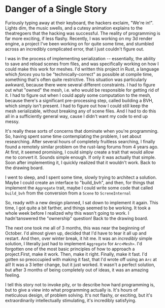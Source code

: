 # Danger of a Single Story

Furiously typing away at their keyboard, the hackers exclaim, "We're in!". Lights dim, the music swells, and a cutesy animation explains to the theatregoers that the hacking was successful. The reality of programming is far more exciting, if less flashy. Recently, I was working on my 3d render engine, a project I've been working on for quite some time, and stumbled across an incredibly complicated error, that I just couldn't figure out. 

I was in the process of implementing serialization -- essentially, the ability to save and reload scenes from files, and was specifically working on how I could make this work for meshes. I'd written this project in Rust, a language which _forces_ you to be "technically-correct" as possible at compile time, something that's often quite restrictive. This situation was particularly awkward, because there were several different constraints. I had to figure out what "owned" the mesh, i.e. who would be responsible for getting rid of it. I had to figure out when I could apply some computation to the mesh, because there's a significant pre-processing step, called building a BVH, which simply isn't present. I had to figure out how I could still keep the mesh serializable, without breaking any of scene files. And I had to do this all in a sufficiently general way, cause I didn't want my code to end up messy.

It's really these sorts of concerns that dominate when you're programming. So, having spent some time contemplating the problem, I set about researching. After several hours of completely fruitless searching, I finally found a remotely similar problem on the rust-lang forums from 4 years ago. At first, it seemed promising, I could simply create a trait that would allow me to convert it. Sounds simple enough. If only it was actually that simple. Soon after implementing it, I quickly realized that it wouldn't work. Back to the drawing board. 

I went to sleep, and I spent some time, slowly trying to architect a solution. Maybe I could create an interface to "build_bvh", and then, for things that implement the `Aggregate` trait, maybe I could write some code that called `build_bvh` from the conversion from a `Scene` to `ScreneInternal`

So, ready with a new design planned, I sat down to implement it again. This time, I got quite a bit farther, and things seemed to be working. It took a whole week before I realized why this wasn't going to work. I hadn'tanswered the "ownership" question! Back to the drawing board. 

The next one took me all of 3 months, this was near the beginning of October. I'd almost given up, decided that I'd have to tear it all up and restart. And then, over winter break, it hit me. It was an _incredibly_ simple solution, I literally just had to implement `Aggregate` for `Arc<Mesh>`. I'd forgotten one of the most basic principles of how to approach a project.First, make it work. Then, make it right. Finally, make it fast. I'd gotten so preoccupied with making it fast, that I'd wrote off using an `Arc` at all! It was a 3 letter change, but it just worked. It wasn't a perfect solution, but after 3 months of being completely out of ideas, it was an amazing feeling.

I tell this story not to invoke pity, or to describe how hard programming is, but to give a view into what programming actually is. It's hours of meticulous design, of problem solving. It's not flashy, or exciting, but it's extraordinarily intellectually stimulating, it's incredibly satisfying.
